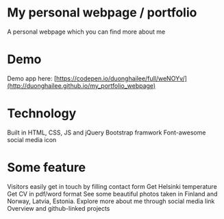 # My personal webpage / portfolio
A personal webpage which you can find more about me

# Demo
Demo app here: [https://codepen.io/duonghailee/full/weNOYv/](http://duonghailee.github.io/my_portfolio_webpage) 

# Technology
Built in HTML, CSS, JS and jQuery
Bootstrap framwork
Font-awesome social media icon


# Some feature
Visitors easily get in touch by filling contact form
Get Helsinki temperature 
Get CV in pdf/word format
See some beautiful photos taken in Finland and Norway, Latvia, Estonia.
Explore more about me through social media link
Overview and github-linked projects


